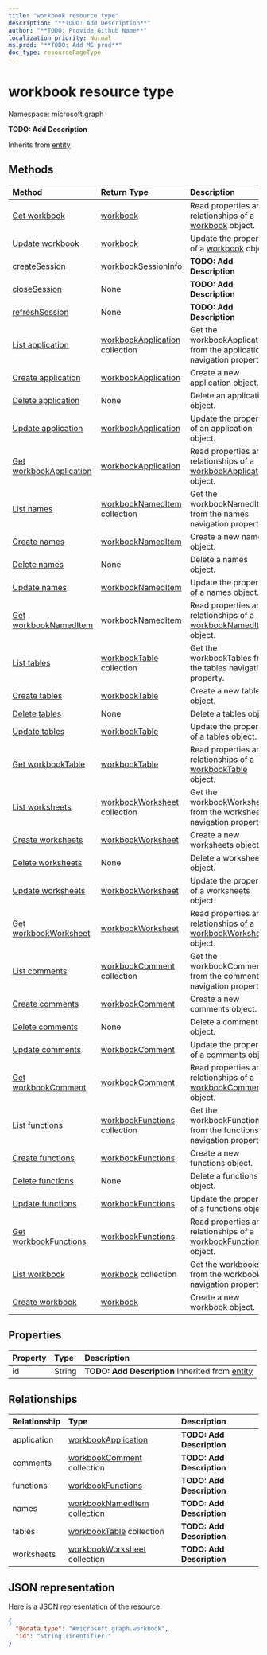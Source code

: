 ```yaml
---
title: "workbook resource type"
description: "**TODO: Add Description**"
author: "**TODO: Provide Github Name**"
localization_priority: Normal
ms.prod: "**TODO: Add MS prod**"
doc_type: resourcePageType
---
```


# workbook resource type


Namespace: microsoft.graph

**TODO: Add Description**


Inherits from [entity](../resources/entity.md)

## Methods
|Method|Return Type|Description|
|:---|:---|:---|
|[Get workbook](../api/workbook-get.md)|[workbook](../resources/workbook.md)|Read properties and relationships of a [workbook](../resources/workbook.md) object.|
|[Update workbook](../api/workbook-update.md)|[workbook](../resources/workbook.md)|Update the properties of a [workbook](../resources/workbook.md) object.|
|[createSession](../api/workbook-createsession.md)|[workbookSessionInfo](../resources/workbooksessioninfo.md)|**TODO: Add Description**|
|[closeSession](../api/workbook-closesession.md)|None|**TODO: Add Description**|
|[refreshSession](../api/workbook-refreshsession.md)|None|**TODO: Add Description**|
|[List application](../api/workbook-list-application.md)|[workbookApplication](../resources/workbookapplication.md) collection|Get the workbookApplications from the application navigation property.|
|[Create application](../api/workbook-post-application.md)|[workbookApplication](../resources/workbookapplication.md)|Create a new application object.|
|[Delete application](../api/workbook-delete-application.md)|None|Delete an application object.|
|[Update application](../api/workbook-update-application.md)|[workbookApplication](../resources/workbookapplication.md)|Update the properties of an application object.|
|[Get workbookApplication](../api/workbookapplication-get.md)|[workbookApplication](../resources/workbookapplication.md)|Read properties and relationships of a [workbookApplication](../resources/workbookapplication.md) object.|
|[List names](../api/workbook-list-names.md)|[workbookNamedItem](../resources/workbooknameditem.md) collection|Get the workbookNamedItems from the names navigation property.|
|[Create names](../api/workbook-post-names.md)|[workbookNamedItem](../resources/workbooknameditem.md)|Create a new names object.|
|[Delete names](../api/workbook-delete-names.md)|None|Delete a names object.|
|[Update names](../api/workbook-update-names.md)|[workbookNamedItem](../resources/workbooknameditem.md)|Update the properties of a names object.|
|[Get workbookNamedItem](../api/workbooknameditem-get.md)|[workbookNamedItem](../resources/workbooknameditem.md)|Read properties and relationships of a [workbookNamedItem](../resources/workbooknameditem.md) object.|
|[List tables](../api/workbook-list-tables.md)|[workbookTable](../resources/workbooktable.md) collection|Get the workbookTables from the tables navigation property.|
|[Create tables](../api/workbook-post-tables.md)|[workbookTable](../resources/workbooktable.md)|Create a new tables object.|
|[Delete tables](../api/workbook-delete-tables.md)|None|Delete a tables object.|
|[Update tables](../api/workbook-update-tables.md)|[workbookTable](../resources/workbooktable.md)|Update the properties of a tables object.|
|[Get workbookTable](../api/workbooktable-get.md)|[workbookTable](../resources/workbooktable.md)|Read properties and relationships of a [workbookTable](../resources/workbooktable.md) object.|
|[List worksheets](../api/workbook-list-worksheets.md)|[workbookWorksheet](../resources/workbookworksheet.md) collection|Get the workbookWorksheets from the worksheets navigation property.|
|[Create worksheets](../api/workbook-post-worksheets.md)|[workbookWorksheet](../resources/workbookworksheet.md)|Create a new worksheets object.|
|[Delete worksheets](../api/workbook-delete-worksheets.md)|None|Delete a worksheets object.|
|[Update worksheets](../api/workbook-update-worksheets.md)|[workbookWorksheet](../resources/workbookworksheet.md)|Update the properties of a worksheets object.|
|[Get workbookWorksheet](../api/workbookworksheet-get.md)|[workbookWorksheet](../resources/workbookworksheet.md)|Read properties and relationships of a [workbookWorksheet](../resources/workbookworksheet.md) object.|
|[List comments](../api/workbook-list-comments.md)|[workbookComment](../resources/workbookcomment.md) collection|Get the workbookComments from the comments navigation property.|
|[Create comments](../api/workbook-post-comments.md)|[workbookComment](../resources/workbookcomment.md)|Create a new comments object.|
|[Delete comments](../api/workbook-delete-comments.md)|None|Delete a comments object.|
|[Update comments](../api/workbook-update-comments.md)|[workbookComment](../resources/workbookcomment.md)|Update the properties of a comments object.|
|[Get workbookComment](../api/workbookcomment-get.md)|[workbookComment](../resources/workbookcomment.md)|Read properties and relationships of a [workbookComment](../resources/workbookcomment.md) object.|
|[List functions](../api/workbook-list-functions.md)|[workbookFunctions](../resources/workbookfunctions.md) collection|Get the workbookFunctions from the functions navigation property.|
|[Create functions](../api/workbook-post-functions.md)|[workbookFunctions](../resources/workbookfunctions.md)|Create a new functions object.|
|[Delete functions](../api/workbook-delete-functions.md)|None|Delete a functions object.|
|[Update functions](../api/workbook-update-functions.md)|[workbookFunctions](../resources/workbookfunctions.md)|Update the properties of a functions object.|
|[Get workbookFunctions](../api/workbookfunctions-get.md)|[workbookFunctions](../resources/workbookfunctions.md)|Read properties and relationships of a [workbookFunctions](../resources/workbookfunctions.md) object.|
|[List workbook](../api/driveitem-list-workbook.md)|[workbook](../resources/workbook.md) collection|Get the workbooks from the workbook navigation property.|
|[Create workbook](../api/driveitem-post-workbook.md)|[workbook](../resources/workbook.md)|Create a new workbook object.|

## Properties
|Property|Type|Description|
|:---|:---|:---|
|id|String|**TODO: Add Description** Inherited from [entity](../resources/entity.md)|

## Relationships
|Relationship|Type|Description|
|:---|:---|:---|
|application|[workbookApplication](../resources/workbookapplication.md)|**TODO: Add Description**|
|comments|[workbookComment](../resources/workbookcomment.md) collection|**TODO: Add Description**|
|functions|[workbookFunctions](../resources/workbookfunctions.md)|**TODO: Add Description**|
|names|[workbookNamedItem](../resources/workbooknameditem.md) collection|**TODO: Add Description**|
|tables|[workbookTable](../resources/workbooktable.md) collection|**TODO: Add Description**|
|worksheets|[workbookWorksheet](../resources/workbookworksheet.md) collection|**TODO: Add Description**|

## JSON representation
Here is a JSON representation of the resource.
<!-- {
  "blockType": "resource",
  "keyProperty": "id",
  "@odata.type": "microsoft.graph.workbook",
  "baseType": "microsoft.graph.entity",
  "openType": false
}
-->
``` json
{
  "@odata.type": "#microsoft.graph.workbook",
  "id": "String (identifier)"
}
```

